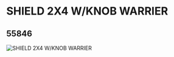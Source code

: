 # SHIELD 2X4 W/KNOB WARRIER
## 55846
![SHIELD 2X4 W/KNOB WARRIER](https://lc-www-live-s.legocdn.com/media/bricks/5/2/4293417.jpg)